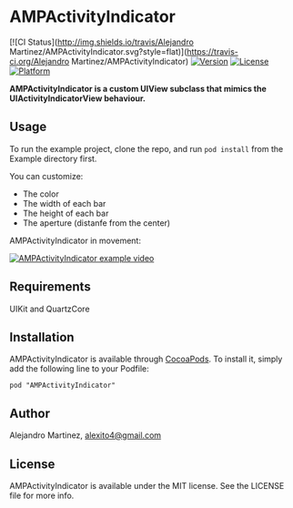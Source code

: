 # AMPActivityIndicator

[![CI Status](http://img.shields.io/travis/Alejandro Martinez/AMPActivityIndicator.svg?style=flat)](https://travis-ci.org/Alejandro Martinez/AMPActivityIndicator)
[![Version](https://img.shields.io/cocoapods/v/AMPActivityIndicator.svg?style=flat)](http://cocoadocs.org/docsets/AMPActivityIndicator)
[![License](https://img.shields.io/cocoapods/l/AMPActivityIndicator.svg?style=flat)](http://cocoadocs.org/docsets/AMPActivityIndicator)
[![Platform](https://img.shields.io/cocoapods/p/AMPActivityIndicator.svg?style=flat)](http://cocoadocs.org/docsets/AMPActivityIndicator)

**AMPActivityIndicator is a custom UIView subclass that mimics the UIActivityIndicatorView behaviour.**

## Usage

To run the example project, clone the repo, and run `pod install` from the Example directory first.

You can customize:

- The color
- The width of each bar
- The height of each bar
- The aperture (distanfe from the center)

AMPActivityIndicator in movement:

[![AMPActivityIndicator example video](http://img.youtube.com/vi/rZvO06-DK9E/0.jpg)](http://www.youtube.com/watch?v=rZvO06-DK9E)

## Requirements

UIKit and QuartzCore

## Installation

AMPActivityIndicator is available through [CocoaPods](http://cocoapods.org). To install
it, simply add the following line to your Podfile:

    pod "AMPActivityIndicator"

## Author

Alejandro Martinez, alexito4@gmail.com

## License

AMPActivityIndicator is available under the MIT license. See the LICENSE file for more info.


